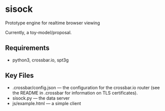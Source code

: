 # sisock
Prototype engine for realtime browser viewing

Currently, a toy-model/proposal.

## Requirements
* python3, crossbar.io, spt3g

## Key Files
* .crossbar/config.json &mdash; the configuration for the crossbar.io router (see the README in .crossbar for information on TLS certificates).
* sisock.py &mdash; the data server
* js/example.html &mdash; a simple client
